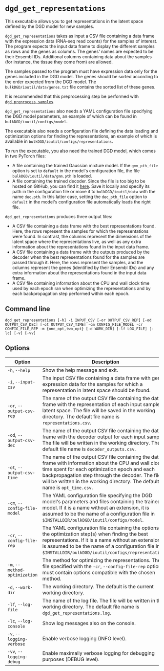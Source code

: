 # `dgd_get_representations`

This executable allows you to get representations in the latent space defined by the DGD model for new samples.

`dgd_get_representations` takes as input a CSV file containing a data frame with the expression data (RNA-seq read counts) for the samples of interest. The program expects the input data frame to display the different samples as rows and the genes as columns. The genes' names are expected to be their Ensembl IDs. Additional columns containing data about the samples (for instance, the tissue they come from) are allowed.

The samples passed to the program must have expression data only for the genes included in the DGD model. The genes should be sorted according to the order expected from the DGD model. The `bulkDGD/ioutil/data/genes.txt` file contains the sorted list of these genes.

It is recommended that this preprocessing step be performed with [`dgd_preprocess_samples`](#dgd_preprocess_samples).

`dgd_get_representations` also needs a YAML configuration file specifying the DGD model parameters, an example of which can be found in `bulkDGD/ioutil/configs/model`.

The executable also needs a configuration file defining the data loading and optimization options for finding the representations, an example of which is available in `bulkDGD/ioutil/configs/representations`.

To run the executable, you also need the trained DGD model, which comes in two PyTorch files:

* A file containing the trained Gaussian mixture model. If the `gmm_pth_file` option is set to `default` in the model's configuration file, the file `bulkDGD/ioutil/data/gmm.pth` is loaded.
* A file containing the trained decoder. Since the file is too big to be hosted on GitHub, you can find it [here](https://drive.google.com/file/d/1SZaoazkvqZ6DBF-adMQ3KRcy4Itxsz77/view?usp=sharing). Save it locally and specify its path in the configuration file or move it to `bulkDGD/ioutil/data` with the name `dec.pth`. In this latter case, setting the `dec_pth_file` option to `default` in the model's configuration file automatically loads the right file.

`dgd_get_representations` produces three output files:

* A CSV file containing a data frame with the best representations found. Here, the rows represent the samples for which the representations were found. In contrast, the columns represent the dimensions of the latent space where the representations live, as well as any extra information about the representations found in the input data frame.
* A CSV file containing a data frame with the outputs produced by the decoder when the best representations found for the samples are passed through it. Here, the rows represent the samples, and the columns represent the genes (identified by their Ensembl IDs) and any extra information about the representations found in the input data frame.
* A CSV file containing information about the CPU and wall clock time used by each epoch ran when optimizing the representations and by each backpropagation step performed within each epoch.

## Command line

```
dgd_get_representations [-h] -i INPUT_CSV [-or OUTPUT_CSV_REP] [-od OUTPUT_CSV_DEC] [-ot OUTPUT_CSV_TIME] -cm CONFIG_FILE_MODEL -cr CONFIG_FILE_REP -m {one_opt,two_opt} [-d WORK_DIR] [-lf LOG_FILE] [-lc] [-v] [-vv]
```

## Options

| Option                        | Description                                                  |
| ----------------------------- | ------------------------------------------------------------ |
| `-h`, `--help`                | Show the help message and exit.                              |
| `-i`, `--input-csv`           | The input CSV file containing a data frame with gene expression data for the samples for which a representation in latent space should be found. |
| `-or`, `--output-csv-rep`     | The name of the output CSV file containing the data frame with the representation of each input sample in latent space. The file will be saved in the working directory. The default file name is `representations.csv`. |
| `-od`, `--output-csv-dec`     | The name of the output CSV file containing the data frame with the decoder output for each input sample. The file will be written in the working directory. The default tile name is `decoder_outputs.csv`. |
| `-ot`, `--output-csv-time`    | The name of the output CSV file containing the data frame with information about the CPU and wall clock time spent for each optimization epoch and each backpropagation step through the decoder. The file will be written in the working directory. The default file name is `opt_time.csv`. |
| `-cm`, `--config-file-model`  | The YAML configuration file specifying the DGD model's parameters and files containing the trained model. If it is a name without an extension, it is assumed to be the name of a configuration file in `$INSTALLDIR/bulkDGD/ioutil/configs/model`. |
| `-cr`, `--config-file-rep`    | The YAML configuration file containing the options for the optimization step(s) when finding the best representations.  If it is a name without an extension, it is assumed to be the name of a configuration file in `$INSTALLDIR/bulkDGD/ioutil/configs/representations`. |
| `-m`, `--method-optimization` | The method for optimizing the representations. The file specified with the `-cr`, `--config-file-rep` option must contain options compatible with the chosen method. |
| `-d`, `--work-dir`            | The working directory. The default is the current working directory. |
| `-lf`, `--log-file`           | The name of the log file. The file will be written in the working directory. The default file name is `dgd_get_representations.log`. |
| `-lc`, `--log-console`        | Show log messages also on the console.                       |
| `-v`, `--logging-verbose`     | Enable verbose logging (INFO level).                         |
| `-vv`, `--logging-debug`      | Enable maximally verbose logging for debugging purposes (DEBUG level). |